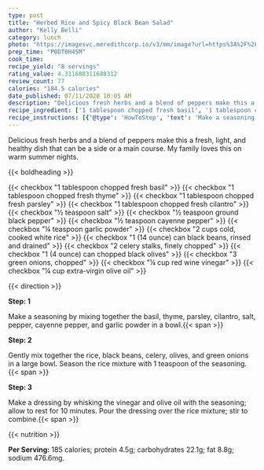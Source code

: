 ```yaml
---
type: post
title: "Herbed Rice and Spicy Black Bean Salad"
author: "Kelly Belli"
category: lunch
photo: "https://imagesvc.meredithcorp.io/v3/mm/image?url=https%3A%2F%2Fimages.media-allrecipes.com%2Fuserphotos%2F231913.jpg"
prep_time: "P0DT0H45M"
cook_time: 
recipe_yield: "8 servings"
rating_value: 4.311688311688312
review_count: 77
calories: "184.5 calories"
date_published: 07/11/2020 10:05 AM
description: "Delicious fresh herbs and a blend of peppers make this a fresh, light, and healthy dish that can be a side or a main course.  My family loves this on warm summer nights."
recipe_ingredient: ['1 tablespoon chopped fresh basil', '1 tablespoon chopped fresh thyme', '1 tablespoon chopped fresh parsley', '1 tablespoon chopped fresh cilantro', '½ teaspoon salt', '½ teaspoon ground black pepper', '½ teaspoon cayenne pepper', '¼ teaspoon garlic powder', '2 cups cold, cooked white rice', '1 (14 ounce) can black beans, rinsed and drained', '2 celery stalks, finely chopped', '1 (4 ounce) can chopped black olives', '3 green onions, chopped', '¼ cup red wine vinegar', '¼ cup extra-virgin olive oil']
recipe_instructions: [{'@type': 'HowToStep', 'text': 'Make a seasoning by mixing together the basil, thyme, parsley, cilantro, salt, pepper, cayenne pepper, and garlic powder in a bowl.\n'}, {'@type': 'HowToStep', 'text': 'Gently mix together the rice, black beans, celery, olives, and green onions in a large bowl.  Season the rice mixture with 1 teaspoon of the seasoning.\n'}, {'@type': 'HowToStep', 'text': 'Make a dressing by whisking the vinegar and olive oil with the seasoning; allow to rest for 10 minutes. Pour the dressing over the rice mixture; stir to combine.\n'}]
---
```


Delicious fresh herbs and a blend of peppers make this a fresh, light, and healthy dish that can be a side or a main course.  My family loves this on warm summer nights. 

{{< boldheading >}}

{{< checkbox "1 tablespoon chopped fresh basil" >}}
{{< checkbox "1 tablespoon chopped fresh thyme" >}}
{{< checkbox "1 tablespoon chopped fresh parsley" >}}
{{< checkbox "1 tablespoon chopped fresh cilantro" >}}
{{< checkbox "½ teaspoon salt" >}}
{{< checkbox "½ teaspoon ground black pepper" >}}
{{< checkbox "½ teaspoon cayenne pepper" >}}
{{< checkbox "¼ teaspoon garlic powder" >}}
{{< checkbox "2 cups cold, cooked white rice" >}}
{{< checkbox "1 (14 ounce) can black beans, rinsed and drained" >}}
{{< checkbox "2  celery stalks, finely chopped" >}}
{{< checkbox "1 (4 ounce) can chopped black olives" >}}
{{< checkbox "3  green onions, chopped" >}}
{{< checkbox "¼ cup red wine vinegar" >}}
{{< checkbox "¼ cup extra-virgin olive oil" >}}


{{< direction >}}

**Step: 1**

Make a seasoning by mixing together the basil, thyme, parsley, cilantro, salt, pepper, cayenne pepper, and garlic powder in a bowl.{{< span >}}

**Step: 2**

Gently mix together the rice, black beans, celery, olives, and green onions in a large bowl.  Season the rice mixture with 1 teaspoon of the seasoning.{{< span >}}

**Step: 3**

Make a dressing by whisking the vinegar and olive oil with the seasoning; allow to rest for 10 minutes. Pour the dressing over the rice mixture; stir to combine.{{< span >}}

{{< nutrition >}}

**Per Serving:** 185 calories; protein 4.5g; carbohydrates 22.1g; fat 8.8g; sodium 476.6mg.